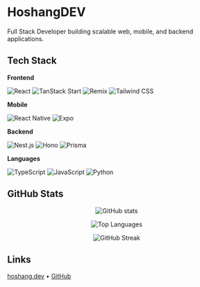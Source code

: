 # HoshangDEV

Full Stack Developer building scalable web, mobile, and backend applications.

## Tech Stack

**Frontend**

![React](https://img.shields.io/badge/React-20232A?style=flat-square&logo=react&logoColor=61DAFB)
![TanStack Start](https://img.shields.io/badge/TanStack_Start-FF4154?style=flat-square&logoColor=white)
![Remix](https://img.shields.io/badge/Remix-000000?style=flat-square&logo=remix&logoColor=white)
![Tailwind CSS](https://img.shields.io/badge/Tailwind_CSS-38B2AC?style=flat-square&logo=tailwind-css&logoColor=white)

**Mobile**

![React Native](https://img.shields.io/badge/React_Native-20232A?style=flat-square&logo=react&logoColor=61DAFB)
![Expo](https://img.shields.io/badge/Expo-000020?style=flat-square&logo=expo&logoColor=white)

**Backend**

![Nest.js](https://img.shields.io/badge/Nest.js-E0234E?style=flat-square&logo=nestjs&logoColor=white)
![Hono](https://img.shields.io/badge/Hono-E36002?style=flat-square&logo=hono&logoColor=white)
![Prisma](https://img.shields.io/badge/Prisma-2D3748?style=flat-square&logo=prisma&logoColor=white)

**Languages**

![TypeScript](https://img.shields.io/badge/TypeScript-007ACC?style=flat-square&logo=typescript&logoColor=white)
![JavaScript](https://img.shields.io/badge/JavaScript-F7DF1E?style=flat-square&logo=javascript&logoColor=black)
![Python](https://img.shields.io/badge/Python-3776AB?style=flat-square&logo=python&logoColor=white)

## GitHub Stats

<div align="center">

![GitHub stats](https://github-readme-stats.vercel.app/api?username=HoshangDEV&show_icons=true&theme=dark&hide_border=true&bg_color=0d1117&title_color=58a6ff&icon_color=1f6feb&text_color=c9d1d9&include_all_commits=true&count_private=true)

![Top Languages](https://github-readme-stats.vercel.app/api/top-langs/?username=HoshangDEV&layout=compact&theme=dark&hide_border=true&bg_color=0d1117&title_color=58a6ff&text_color=c9d1d9)

![GitHub Streak](https://github-readme-streak-stats.herokuapp.com/?user=HoshangDEV&theme=dark&hide_border=true&background=0d1117&ring=58a6ff&fire=58a6ff&currStreakLabel=58a6ff)

</div>

## Links

[hoshang.dev](https://hoshang.dev) • [GitHub](https://github.com/HoshangDEV)
